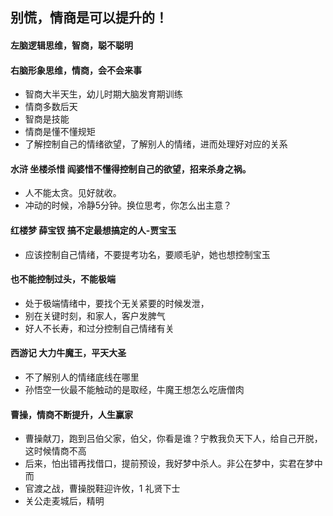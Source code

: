 ## 别慌，情商是可以提升的！
#### 左脑逻辑思维，智商，聪不聪明
#### 右脑形象思维，情商，会不会来事
- 智商大半天生，幼儿时期大脑发育期训练
- 情商多数后天
- 智商是技能
- 情商是懂不懂规矩
- 了解控制自己的情绪欲望，了解别人的情绪，进而处理好对应的关系
#### 水浒 坐楼杀惜 阎婆惜不懂得控制自己的欲望，招来杀身之祸。
- 人不能太贪。见好就收。
- 冲动的时候，冷静5分钟。换位思考，你怎么出主意？
#### 红楼梦 薛宝钗 搞不定最想搞定的人-贾宝玉
- 应该控制自己情绪，不要提考功名，要顺毛驴，她也想控制宝玉
#### 也不能控制过头，不能极端
- 处于极端情绪中，要找个无关紧要的时候发泄，
- 别在关键时刻，和家人，客户发脾气
- 好人不长寿，和过分控制自己情绪有关
#### 西游记 大力牛魔王，平天大圣
- 不了解别人的情绪底线在哪里
- 孙悟空一伙最不能触动的是取经，牛魔王想怎么吃唐僧肉
#### 曹操，情商不断提升，人生赢家
- 曹操献刀，跑到吕伯父家，伯父，你看是谁？宁教我负天下人，给自己开脱，这时候情商不高
- 后来，怕出错再找借口，提前预设，我好梦中杀人。非公在梦中，实君在梦中而
- 官渡之战，曹操脱鞋迎许攸，1 礼贤下士  
- 关公走麦城后，精明

